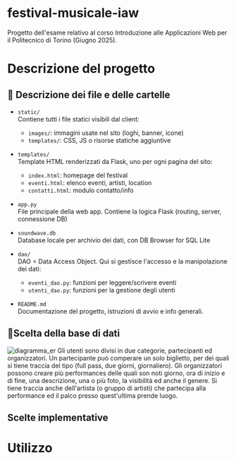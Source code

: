 # festival-musicale-iaw
Progetto dell'esame relativo al corso Introduzione alle Applicazioni Web per il Politecnico di Torino (Giugno 2025).

# Descrizione del progetto

## 📁 Descrizione dei file e delle cartelle

- `static/`  
  Contiene tutti i file statici visibili dal client:
  - `images/`: immagini usate nel sito (loghi, banner, icone)
  - `templates/`: CSS, JS o risorse statiche aggiuntive

- `templates/`  
  Template HTML renderizzati da Flask, uno per ogni pagina del sito:
  - `index.html`: homepage del festival
  - `eventi.html`: elenco eventi, artisti, location
  - `contatti.html`: modulo contatto/info

- `app.py`  
  File principale della web app. Contiene la logica Flask (routing, server, connessione DB)

- `soundwave.db`  
  Database locale per archivio dei dati, con DB Browser for SQL Lite

- `dao/`  
  DAO = Data Access Object. Qui si gestisce l'accesso e la manipolazione dei dati:
  - `eventi_dao.py`: funzioni per leggere/scrivere eventi
  - `utenti_dao.py`: funzioni per la gestione degli utenti

- `README.md`  
  Documentazione del progetto, istruzioni di avvio e info generali.




## 📝​Scelta della base di dati
![diagramma_er](/static/images/er_festival.png)
Gli utenti sono divisi in due categorie, partecipanti ed organizzatori. Un partecipante può comperare un solo biglietto, per dei quali si tiene traccia del tipo (full pass, due giorni, giornaliero).
Gli organizzatori possono creare più performances delle quali son noti giorno, ora di inizio e di fine, una descrizione, una o più foto, la visibilità ed anche il genere.
Si tiene traccia anche dell'artista (o gruppo di artisti) che partecipa alla performance ed il palco presso quest'ultima prende luogo. 

## Scelte implementative

# Utilizzo


